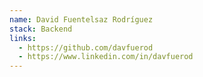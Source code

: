 ```yaml
---
name: David Fuentelsaz Rodríguez 
stack: Backend 
links:
  - https://github.com/davfuerod
  - https://www.linkedin.com/in/davfuerod
---
```

